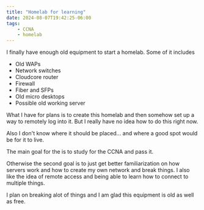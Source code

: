 ```yaml
---
title: "Homelab for learning"
date: 2024-08-07T19:42:25-06:00
tags:  
    - CCNA
    - homelab
---
```


I finally have enough old equipment to start a homelab. Some of it includes

- Old WAPs
- Network switches
- Cloudcore router 
- Firewall
- Fiber and SFPs 
- Old micro desktops
- Possible old working server

What I have for plans is to create this homelab and then somehow set up a way to remotely log into it. But I really have no idea how to do this right now. 

Also I don't know where it should be placed... and where a good spot would be for it to live. 

The main goal for the is to study for the CCNA and pass it. 

Otherwise the second goal is to just get better familiarization on how servers work and how to create my own network and break things. I also like the idea of remote access and being able to learn how to connect to multiple things. 

I plan on breaking alot of things and I am glad this equipment is old as well as free.  
